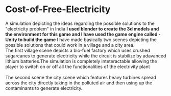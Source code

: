 # Cost-of-Free-Electricity
A simulation depicting the ideas regarding the possible solutions to the "electricity problem" in India
**I used blender to create the 3d models and the environment for this game and I have used the game engine called -Unity to build the game**
I have made basically two scenes depicting the possible solutions that could work in a village and a city area.
<br>
The first village scene depicts a bio-fuel factory which uses crushed sugarcanes to generate electricity while the circuit is stabilize by adavanced lithium batteries.The simulation is completely inteteractable allowing the player to switch on or off all the functionalities of the electrivity plant
<br><br>
The second scene the city scene which features heavy turbines spread across the city directly taking in the polluted air and then using up the contaminants to generate electricity.
<br>
